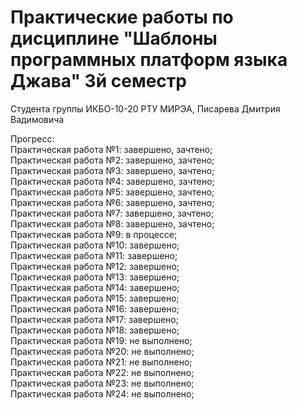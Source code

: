 # Практические работы по дисциплине "Шаблоны программных платформ языка Джава" 3й семестр

Студента группы ИКБО-10-20 РТУ МИРЭА, Писарева Дмитрия Вадимовича

Прогресс:
<br>
Практическая работа №1: завершено, зачтено;
<br>
Практическая работа №2: завершено, зачтено;
<br>
Практическая работа №3: завершено, зачтено;
<br>
Практическая работа №4: завершено, зачтено;
<br>
Практическая работа №5: завершено, зачтено;
<br>
Практическая работа №6: завершено, зачтено;
<br>
Практическая работа №7: завершено, зачтено;
<br>
Практическая работа №8: завершено, зачтено;
<br>
Практическая работа №9: в процессе;
<br>
Практическая работа №10: завершено;
<br>
Практическая работа №11: завершено;
<br>
Практическая работа №12: завершено;
<br>
Практическая работа №13: завершено;
<br>
Практическая работа №14: завершено;
<br>
Практическая работа №15: завершено;
<br>
Практическая работа №16: завершено;
<br>
Практическая работа №17: завершено;
<br>
Практическая работа №18: завершено;
<br>
Практическая работа №19: не выполнено;
<br>
Практическая работа №20: не выполнено;
<br>
Практическая работа №21: не выполнено;
<br>
Практическая работа №22: не выполнено;
<br>
Практическая работа №23: не выполнено;
<br>
Практическая работа №24: не выполнено;
